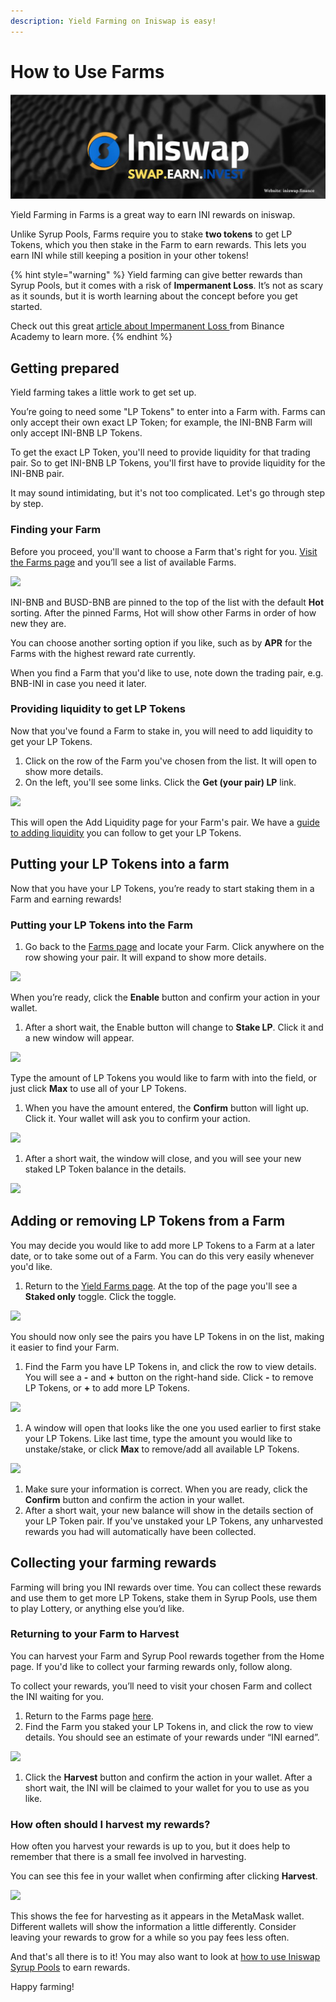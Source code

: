 ```yaml
---
description: Yield Farming on Iniswap is easy!
---
```


# How to Use Farms

![](../../.gitbook/assets/musthead.jpeg)

Yield Farming in Farms is a great way to earn INI rewards on iniswap.

Unlike Syrup Pools, Farms require you to stake **two tokens** to get LP Tokens, which you then stake in the Farm to earn rewards. This lets you earn INI while still keeping a position in your other tokens!

{% hint style="warning" %}
Yield farming can give better rewards than Syrup Pools, but it comes with a risk of **Impermanent Loss**. It’s not as scary as it sounds, but it is worth learning about the concept before you get started.

Check out this great [article about Impermanent Loss ](https://academy.binance.com/en/articles/impermanent-loss-explained)from Binance Academy to learn more.
{% endhint %}

## Getting prepared

Yield farming takes a little work to get set up.

You’re going to need some "LP Tokens" to enter into a Farm with. Farms can only accept their own exact LP Token; for example, the INI-BNB Farm will only accept INI-BNB LP Tokens.

To get the exact LP Token, you'll need to provide liquidity for that trading pair. So to get INI-BNB LP Tokens, you'll first have to provide liquidity for the INI-BNB pair.

It may sound intimidating, but it's not too complicated. Let's go through step by step.

### Finding your Farm

Before you proceed, you'll want to choose a Farm that's right for you. [Visit the Farms page](https://iniswap.finance/farms) and you’ll see a list of available Farms.

![](https://lh5.googleusercontent.com/oxanafasV3-ifV5DlpPn1enB42kOdyZPOn1VJbtGts\_MTnyaZ9CK0lqYn9CFuZyQuUUqhLr6mIvzPfLFQXN3zrk4tppm\_Y2ESkAWF29sft9gAMgweJqceauttEoJDIhv7Usp\_CqM)

INI-BNB and BUSD-BNB are pinned to the top of the list with the default **Hot** sorting. After the pinned Farms, Hot will show other Farms in order of how new they are.

You can choose another sorting option if you like, such as by **APR** for the Farms with the highest reward rate currently.

When you find a Farm that you'd like to use, note down the trading pair, e.g. BNB-INI in case you need it later.

### Providing liquidity to get LP Tokens

Now that you've found a Farm to stake in, you will need to add liquidity to get your LP Tokens.

1. Click on the row of the Farm you've chosen from the list. It will open to show more details.
2. On the left, you'll see some links. Click the **Get (your pair) LP** link.

![](<../../.gitbook/assets/image (153) (1).png>)

This will open the Add Liquidity page for your Farm's pair. We have a [guide to adding liquidity](https://docs.iniswap.finance/get-started/liquidity-guide) you can follow to get your LP Tokens.

## Putting your LP Tokens into a farm

Now that you have your LP Tokens, you’re ready to start staking them in a Farm and earning rewards!

### Putting your LP Tokens into the Farm

1. Go back to the [Farms page](https://iniswap.finance/farms) and locate your Farm. Click anywhere on the row showing your pair. It will expand to show more details.

![](https://lh4.googleusercontent.com/DbdKZLxqqILLzovnQ752Ed8VFtx3dTh-tZSCfOmQ2BZG7M6hvOLXDzUOYpGFJgNeIbOXBxyryvhhAtXXTppwtOev\_lUqZWikbxLQVJy6kqDz2y3Q360YAVHdLlNkm6yfdNBYi7tQ)

When you’re ready, click the **Enable** button and confirm your action in your wallet.

1. After a short wait, the Enable button will change to **Stake LP**. Click it and a new window will appear.

![](https://lh4.googleusercontent.com/Mpwe28bYv8e3EcbtGRq8ni57u\_UlESPz\_nOqdTPXB-RjZ8ThcgWvUWI8nOGbOgo5d-Mvj7\_a6J\_POtIftVWCCXdDCf3RVhcpq7OYDQOuhFtSLNiupMQaaNQLmgSo1aJMWky-F9Jc)

Type the amount of LP Tokens you would like to farm with into the field, or just click **Max** to use all of your LP Tokens.

1. When you have the amount entered, the **Confirm** button will light up. Click it. Your wallet will ask you to confirm your action.

![](https://lh3.googleusercontent.com/s\_699JBPT7pxQXK1sO0tvkyEawbhEIZcd\_QFd8VGq9glynryO1YpNIjoa4s-nUOxiVuEU-DOTjs3NvSAn6\_jfp-ONULDJczNeubeYU8bqlWtpAhkunlG0L184CoxbaDZVZ8t16C3)

1. After a short wait, the window will close, and you will see your new staked LP Token balance in the details.

![](https://lh3.googleusercontent.com/LatVJszaNP2RwYTf-mNod7AmYa5-y1FafJTnY2I4Nk5tnfR\_7d2b44gwRJqMUGSQy8IKS0TAxmUL0LvUQ7urvBNrsPGc-UWay3WRVDeRCQf\_vIM15j\_FTdXfXb6u4b1S57jExq7F)

## Adding or removing LP Tokens from a Farm

You may decide you would like to add more LP Tokens to a Farm at a later date, or to take some out of a Farm. You can do this very easily whenever you'd like.

1. Return to the [Yield Farms page](https://iniswap.finance/farms). At the top of the page you'll see a **Staked only** toggle. Click the toggle.

![](<../../.gitbook/assets/image (147).png>)

You should now only see the pairs you have LP Tokens in on the list, making it easier to find your Farm.

1. Find the Farm you have LP Tokens in, and click the row to view details. You will see a **-** and **+** button on the right-hand side. Click **-** to remove LP Tokens, or **+** to add more LP Tokens.

![](<../../.gitbook/assets/image (102) (2) (2).png>)

1. A window will open that looks like the one you used earlier to first stake your LP Tokens. Like last time, type the amount you would like to unstake/stake, or click **Max** to remove/add all available LP Tokens.

![](<../../.gitbook/assets/image (46).png>)

1. Make sure your information is correct. When you are ready, click the **Confirm** button and confirm the action in your wallet.
2. After a short wait, your new balance will show in the details section of your LP Token pair. If you've unstaked your LP Tokens, any unharvested rewards you had will automatically have been collected.

## Collecting your farming rewards

Farming will bring you INI rewards over time. You can collect these rewards and use them to get more LP Tokens, stake them in Syrup Pools, use them to play Lottery, or anything else you’d like.

### Returning to your Farm to Harvest

You can harvest your Farm and Syrup Pool rewards together from the Home page. If you'd like to collect your farming rewards only, follow along.

To collect your rewards, you’ll need to visit your chosen Farm and collect the INI waiting for you.

1. Return to the Farms page [here](https://iniswap.finance/farms).
2. Find the Farm you staked your LP Tokens in, and click the row to view details. You should see an estimate of your rewards under “INI earned”.

![](https://lh5.googleusercontent.com/nBfqNjKcuqvj-LhW76CPmV2pyGS-SwGsf1U\_9top7OS7wnl24xQRzudcOgZbQvNc0P8rQetAU9\_52mB9TatXqyMcdCRyMk0nRzel8BqWPGNyiTBGB8Z-c3LcHTJVXaAb5CWyD5J4)

1. Click the **Harvest** button and confirm the action in your wallet. After a short wait, the INI will be claimed to your wallet for you to use as you like.

### How often should I harvest my rewards?

How often you harvest your rewards is up to you, but it does help to remember that there is a small fee involved in harvesting.

You can see this fee in your wallet when confirming after clicking **Harvest**.

![](<../../.gitbook/assets/image (60).png>)

This shows the fee for harvesting as it appears in the MetaMask wallet. Different wallets will show the information a little differently. Consider leaving your rewards to grow for a while so you pay fees less often.

And that's all there is to it! You may also want to look at [how to use Iniswap Syrup Pools](https://docs.iniswap.finance/get-started/syrup-pool-guide) to earn rewards.

Happy farming!
